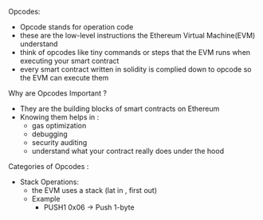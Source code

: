 
Opcodes: 

- Opcode stands for operation code 
- these are the low-level instructions the Ethereum Virtual Machine(EVM) understand 
- think of opcodes like tiny commands or steps that the EVM runs when executing your smart contract 
- every smart contract written in solidity is complied down to opcode so the EVM can execute them 


Why are Opcodes Important ?

- They are the building blocks of smart contracts on Ethereum 
- Knowing them helps in :
     - gas optimization 
     - debugging 
     - security auditing 
     - understand what your contract really does under the hood 


Categories of Opcodes : 

- Stack Operations: 
    - the EVM uses a stack (lat in , first out)
    - Example 
        - PUSH1 0x06 -> Push 1-byte